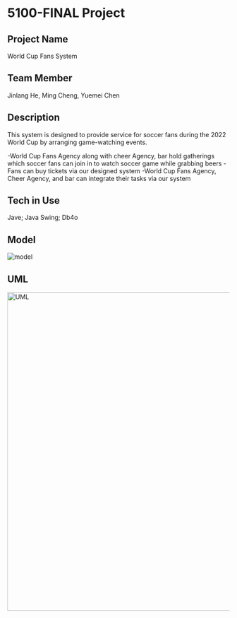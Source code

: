 # 5100-FINAL Project

Project Name
--
World Cup Fans System

Team Member
--
Jinlang He, Ming Cheng, Yuemei Chen

Description
--
This system is designed to provide service for soccer fans during the 2022 World Cup by arranging game-watching events. 

-World Cup Fans Agency along with cheer Agency, bar hold gatherings which soccer fans can join in to watch soccer game while grabbing beers
-Fans can buy tickets via our designed system
-World Cup Fans Agency, Cheer Agency, and bar can integrate their tasks via our system 

Tech in Use
--
Jave;
Java Swing;
Db4o



Model
---
![model](https://user-images.githubusercontent.com/98194136/206930033-b7701e53-91d8-4958-aa90-b9cd952b1f21.jpeg)

UML
---
<img width="721" alt="UML" src="https://user-images.githubusercontent.com/98194136/206930041-b00078e4-3fe6-4616-b145-f548a6af286c.png">



